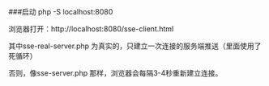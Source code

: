 ###启动
php -S localhost:8080

浏览器打开：http://localhost:8080/sse-client.html

其中sse-real-server.php 为真实的，只建立一次连接的服务端推送（里面使用了死循环）

否则，像sse-server.php 那样，浏览器会每隔3-4秒重新建立连接。
